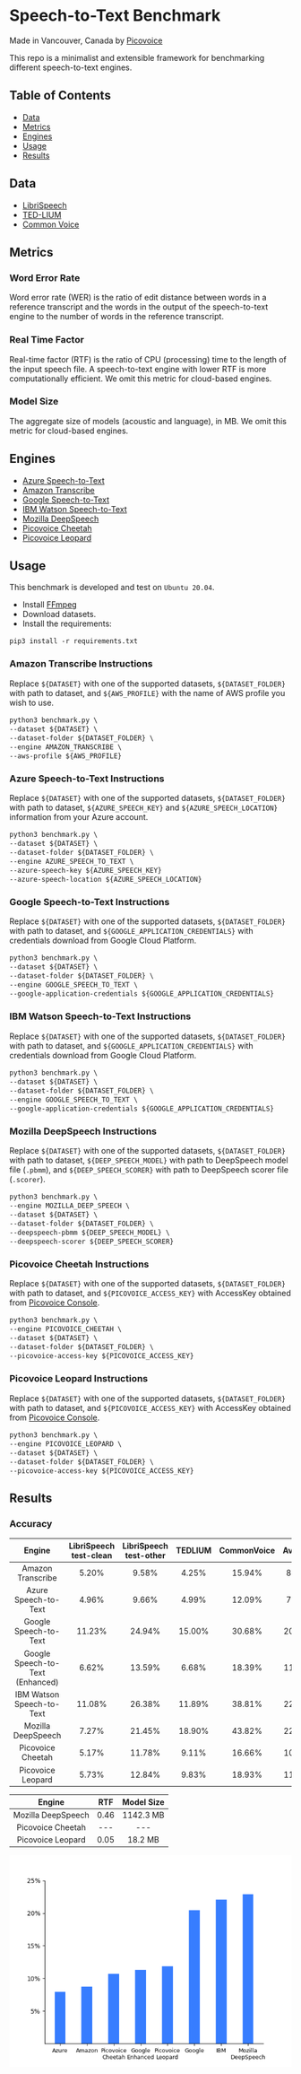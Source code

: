 # Speech-to-Text Benchmark

Made in Vancouver, Canada by [Picovoice](https://picovoice.ai)

This repo is a minimalist and extensible framework for benchmarking different speech-to-text engines.

## Table of Contents

- [Data](#data)
- [Metrics](#metrics)
- [Engines](#engines)
- [Usage](#usage)
- [Results](#results)

## Data

- [LibriSpeech](http://www.openslr.org/12/)
- [TED-LIUM](https://www.openslr.org/7/)
- [Common Voice](https://commonvoice.mozilla.org/en)

## Metrics

### Word Error Rate

Word error rate (WER) is the ratio of edit distance between words in a reference transcript and the words in the
output of the speech-to-text engine to the number of words in the reference transcript.

### Real Time Factor

Real-time factor (RTF) is the ratio of CPU (processing) time to the length of the input speech file. A speech-to-text
engine with lower RTF is more computationally efficient. We omit this metric for cloud-based engines.

### Model Size

The aggregate size of models (acoustic and language), in MB. We omit this metric for cloud-based engines.

## Engines

- [Azure Speech-to-Text](https://azure.microsoft.com/en-us/services/cognitive-services/speech-to-text/)
- [Amazon Transcribe](https://aws.amazon.com/transcribe/)
- [Google Speech-to-Text](https://cloud.google.com/speech-to-text)
- [IBM Watson Speech-to-Text](https://www.ibm.com/ca-en/cloud/watson-speech-to-text)
- [Mozilla DeepSpeech](https://github.com/mozilla/DeepSpeech)
- [Picovoice Cheetah](https://picovoice.ai/)
- [Picovoice Leopard](https://picovoice.ai/)

## Usage

This benchmark is developed and test on `Ubuntu 20.04`.

- Install [FFmpeg](https://www.ffmpeg.org/)
- Download datasets.
- Install the requirements:

```console
pip3 install -r requirements.txt
```

### Amazon Transcribe Instructions

Replace `${DATASET}` with one of the supported datasets, `${DATASET_FOLDER}` with path to dataset, and `${AWS_PROFILE}`
with the name of AWS profile you wish to use.

```console
python3 benchmark.py \
--dataset ${DATASET} \
--dataset-folder ${DATASET_FOLDER} \
--engine AMAZON_TRANSCRIBE \
--aws-profile ${AWS_PROFILE}
```

### Azure Speech-to-Text Instructions

Replace `${DATASET}` with one of the supported datasets, `${DATASET_FOLDER}` with path to dataset,
`${AZURE_SPEECH_KEY}` and `${AZURE_SPEECH_LOCATION}` information from your Azure account.

```console
python3 benchmark.py \
--dataset ${DATASET} \
--dataset-folder ${DATASET_FOLDER} \
--engine AZURE_SPEECH_TO_TEXT \
--azure-speech-key ${AZURE_SPEECH_KEY}
--azure-speech-location ${AZURE_SPEECH_LOCATION}
```

### Google Speech-to-Text Instructions

Replace `${DATASET}` with one of the supported datasets, `${DATASET_FOLDER}` with path to dataset, and
`${GOOGLE_APPLICATION_CREDENTIALS}` with credentials download from Google Cloud Platform.

```console
python3 benchmark.py \
--dataset ${DATASET} \
--dataset-folder ${DATASET_FOLDER} \
--engine GOOGLE_SPEECH_TO_TEXT \
--google-application-credentials ${GOOGLE_APPLICATION_CREDENTIALS}
```

### IBM Watson Speech-to-Text Instructions

Replace `${DATASET}` with one of the supported datasets, `${DATASET_FOLDER}` with path to dataset, and
`${GOOGLE_APPLICATION_CREDENTIALS}` with credentials download from Google Cloud Platform.

```console
python3 benchmark.py \
--dataset ${DATASET} \
--dataset-folder ${DATASET_FOLDER} \
--engine GOOGLE_SPEECH_TO_TEXT \
--google-application-credentials ${GOOGLE_APPLICATION_CREDENTIALS}
```

### Mozilla DeepSpeech Instructions

Replace `${DATASET}` with one of the supported datasets, `${DATASET_FOLDER}` with path to dataset,
`${DEEP_SPEECH_MODEL}` with path to DeepSpeech model file (`.pbmm`), and `${DEEP_SPEECH_SCORER}` with path to DeepSpeech
scorer file (`.scorer`).

```console
python3 benchmark.py \
--engine MOZILLA_DEEP_SPEECH \
--dataset ${DATASET} \
--dataset-folder ${DATASET_FOLDER} \
--deepspeech-pbmm ${DEEP_SPEECH_MODEL} \
--deepspeech-scorer ${DEEP_SPEECH_SCORER}
```

### Picovoice Cheetah Instructions

Replace `${DATASET}` with one of the supported datasets, `${DATASET_FOLDER}` with path to dataset, and
`${PICOVOICE_ACCESS_KEY}` with AccessKey obtained from [Picovoice Console](https://console.picovoice.ai/).

```console
python3 benchmark.py \
--engine PICOVOICE_CHEETAH \
--dataset ${DATASET} \
--dataset-folder ${DATASET_FOLDER} \
--picovoice-access-key ${PICOVOICE_ACCESS_KEY}
```

### Picovoice Leopard Instructions

Replace `${DATASET}` with one of the supported datasets, `${DATASET_FOLDER}` with path to dataset, and
`${PICOVOICE_ACCESS_KEY}` with AccessKey obtained from [Picovoice Console](https://console.picovoice.ai/).

```console
python3 benchmark.py \
--engine PICOVOICE_LEOPARD \
--dataset ${DATASET} \
--dataset-folder ${DATASET_FOLDER} \
--picovoice-access-key ${PICOVOICE_ACCESS_KEY}
```

## Results

### Accuracy

| Engine | LibriSpeech test-clean | LibriSpeech test-other |  TEDLIUM | CommonVoice | Average
:---:|:---:|:---:|:---:|:---:|:---:|
Amazon Transcribe | 5.20% | 9.58% | 4.25% | 15.94% | 8.74% |
Azure Speech-to-Text | 4.96% | 9.66% | 4.99% | 12.09% | 7.93% |
Google Speech-to-Text | 11.23% | 24.94% | 15.00% | 30.68% | 20.46% |
Google Speech-to-Text (Enhanced) | 6.62% | 13.59% | 6.68% | 18.39% | 11.32% |
IBM Watson Speech-to-Text | 11.08% | 26.38% | 11.89% | 38.81% | 22.04% |
Mozilla DeepSpeech | 7.27% | 21.45% | 18.90% | 43.82% | 22.86% |
Picovoice Cheetah | 5.17% | 11.78% | 9.11% | 16.66% | 10.68% |
Picovoice Leopard | 5.73% | 12.84% | 9.83% | 18.93% | 11.83% |

| Engine | RTF | Model Size |
:---:|:---:|:---:
Mozilla DeepSpeech | 0.46 | 1142.3 MB |
Picovoice Cheetah | --- | --- |
Picovoice Leopard | 0.05 | 18.2 MB |

![](res/summary.png)

